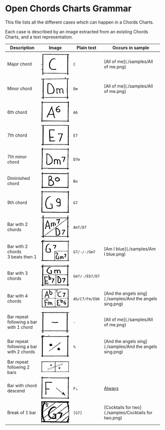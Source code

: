 # Open Chords Charts Grammar

This file lists all the different cases which can happen in a Chords Charts.

Each case is described by an image extracted from an existing Chords Charts, and a text representation.

| Description                                 | Image                                         | Plain text     | Occurs in sample                                         |
| ------------------------------------------- | --------------------------------------------- | -------------- | -------------------------------------------------------- |
| Major chord                                 | ![](./grammar-images/chord-major.png)         | `C`            | [All of me](./samples/All of me.png)                     |
| Minor chord                                 | ![](./grammar-images/chord-minor.png)         | `Dm`           | [All of me](./samples/All of me.png)                     |
| 6th chord                                   | ![](./grammar-images/chord-6th.png)           | `A6`           |                                                          |
| 7th chord                                   | ![](./grammar-images/chord-7th.png)           | `E7`           |                                                          |
| 7th minor chord                             | ![](./grammar-images/chord-7th-minor.png)     | `D7m`          |                                                          |
| Diminished chord                            | ![](./grammar-images/chord-dim.png)           | `Bo`           |                                                          |
| 9th chord                                   | ![](./grammar-images/chord-9th.png)           | `G7`           |                                                          |
| Bar with 2 chords                           | ![](./grammar-images/bar-2-chords.png)        | `Am7/D7`       |                                                          |
| Bar with 2 chords<br>3 beats then 1         | ![](./grammar-images/bar-2-chords-3-1.png)    | `G7/-/-/Gm7`   | [Am I blue](./samples/Am I blue.png)                     |
| Bar with 3 chords                           | ![](./grammar-images/bar-3-chords.png)        | `Gm7/-/Eb7/D7` |                                                          |
| Bar with 4 chords                           | ![](./grammar-images/bar-4-chords.png)        | `Ab/C7/Fm/Eb6` | [And the angels sing](./samples/And the angels sing.png) |
| Bar repeat<br>following a bar with 1 chord  | ![](./grammar-images/bar-repeat-1-chord.png)  | `-`            | [All of me](./samples/All of me.png)                     |
| Bar repeat<br>following a bar with 2 chords | ![](./grammar-images/bar-repeat-2-chords.png) | `%`            | [And the angels sing](./samples/And the angels sing.png) |
| Bar repeat<br>following 2 bars              | ![](./grammar-images/bar-repeat-2-bars.png)   |                |                                                          |
| Bar with chord descend                      | ![](./grammar-images/bar-descend.png)         | `F↘`           | [Always](./samples/Always.png)                           |
| Break of 1 bar                              | ![](./grammar-images/break-1-bar.png)         | `[G7]`         | [Cocktails for two](./samples/Cocktails for two.png)     |
